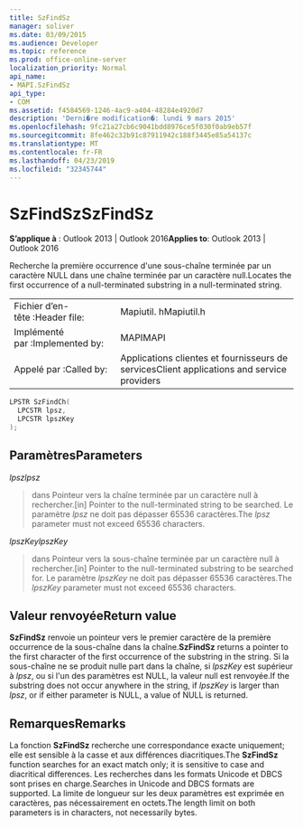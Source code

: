 ```yaml
---
title: SzFindSz
manager: soliver
ms.date: 03/09/2015
ms.audience: Developer
ms.topic: reference
ms.prod: office-online-server
localization_priority: Normal
api_name:
- MAPI.SzFindSz
api_type:
- COM
ms.assetid: f4584569-1246-4ac9-a404-48284e4920d7
description: 'Derni�re modification�: lundi 9 mars 2015'
ms.openlocfilehash: 9fc21a27cb6c9041bdd8976ce5f030f0ab9eb57f
ms.sourcegitcommit: 8fe462c32b91c87911942c188f3445e85a54137c
ms.translationtype: MT
ms.contentlocale: fr-FR
ms.lasthandoff: 04/23/2019
ms.locfileid: "32345744"
---
```

# <a name="szfindsz"></a><span data-ttu-id="9a494-103">SzFindSz</span><span class="sxs-lookup"><span data-stu-id="9a494-103">SzFindSz</span></span>

  
  
<span data-ttu-id="9a494-104">**S’applique à** : Outlook 2013 | Outlook 2016</span><span class="sxs-lookup"><span data-stu-id="9a494-104">**Applies to**: Outlook 2013 | Outlook 2016</span></span> 
  
<span data-ttu-id="9a494-105">Recherche la première occurrence d'une sous-chaîne terminée par un caractère NULL dans une chaîne terminée par un caractère null.</span><span class="sxs-lookup"><span data-stu-id="9a494-105">Locates the first occurrence of a null-terminated substring in a null-terminated string.</span></span> 
  
|||
|:-----|:-----|
|<span data-ttu-id="9a494-106">Fichier d’en-tête :</span><span class="sxs-lookup"><span data-stu-id="9a494-106">Header file:</span></span>  <br/> |<span data-ttu-id="9a494-107">Mapiutil. h</span><span class="sxs-lookup"><span data-stu-id="9a494-107">Mapiutil.h</span></span>  <br/> |
|<span data-ttu-id="9a494-108">Implémenté par :</span><span class="sxs-lookup"><span data-stu-id="9a494-108">Implemented by:</span></span>  <br/> |<span data-ttu-id="9a494-109">MAPI</span><span class="sxs-lookup"><span data-stu-id="9a494-109">MAPI</span></span>  <br/> |
|<span data-ttu-id="9a494-110">Appelé par :</span><span class="sxs-lookup"><span data-stu-id="9a494-110">Called by:</span></span>  <br/> |<span data-ttu-id="9a494-111">Applications clientes et fournisseurs de services</span><span class="sxs-lookup"><span data-stu-id="9a494-111">Client applications and service providers</span></span>  <br/> |
   
```cpp
LPSTR SzFindCh(
  LPCSTR lpsz,
  LPCSTR lpszKey
);
```

## <a name="parameters"></a><span data-ttu-id="9a494-112">Paramètres</span><span class="sxs-lookup"><span data-stu-id="9a494-112">Parameters</span></span>

 <span data-ttu-id="9a494-113">_lpsz_</span><span class="sxs-lookup"><span data-stu-id="9a494-113">_lpsz_</span></span>
  
> <span data-ttu-id="9a494-114">dans Pointeur vers la chaîne terminée par un caractère null à rechercher.</span><span class="sxs-lookup"><span data-stu-id="9a494-114">[in] Pointer to the null-terminated string to be searched.</span></span> <span data-ttu-id="9a494-115">Le paramètre _lpsz_ ne doit pas dépasser 65536 caractères.</span><span class="sxs-lookup"><span data-stu-id="9a494-115">The  _lpsz_ parameter must not exceed 65536 characters.</span></span> 
    
 <span data-ttu-id="9a494-116">_lpszKey_</span><span class="sxs-lookup"><span data-stu-id="9a494-116">_lpszKey_</span></span>
  
> <span data-ttu-id="9a494-117">dans Pointeur vers la sous-chaîne terminée par un caractère null à rechercher.</span><span class="sxs-lookup"><span data-stu-id="9a494-117">[in] Pointer to the null-terminated substring to be searched for.</span></span> <span data-ttu-id="9a494-118">Le paramètre _lpszKey_ ne doit pas dépasser 65536 caractères.</span><span class="sxs-lookup"><span data-stu-id="9a494-118">The  _lpszKey_ parameter must not exceed 65536 characters.</span></span> 
    
## <a name="return-value"></a><span data-ttu-id="9a494-119">Valeur renvoyée</span><span class="sxs-lookup"><span data-stu-id="9a494-119">Return value</span></span>

 <span data-ttu-id="9a494-120">**SzFindSz** renvoie un pointeur vers le premier caractère de la première occurrence de la sous-chaîne dans la chaîne.</span><span class="sxs-lookup"><span data-stu-id="9a494-120">**SzFindSz** returns a pointer to the first character of the first occurrence of the substring in the string.</span></span> <span data-ttu-id="9a494-121">Si la sous-chaîne ne se produit nulle part dans la chaîne, si _lpszKey_ est supérieur à _lpsz_, ou si l'un des paramètres est NULL, la valeur null est renvoyée.</span><span class="sxs-lookup"><span data-stu-id="9a494-121">If the substring does not occur anywhere in the string, if  _lpszKey_ is larger than  _lpsz_, or if either parameter is NULL, a value of NULL is returned.</span></span> 
  
## <a name="remarks"></a><span data-ttu-id="9a494-122">Remarques</span><span class="sxs-lookup"><span data-stu-id="9a494-122">Remarks</span></span>

<span data-ttu-id="9a494-123">La fonction **SzFindSz** recherche une correspondance exacte uniquement; elle est sensible à la casse et aux différences diacritiques.</span><span class="sxs-lookup"><span data-stu-id="9a494-123">The **SzFindSz** function searches for an exact match only; it is sensitive to case and diacritical differences.</span></span> <span data-ttu-id="9a494-124">Les recherches dans les formats Unicode et DBCS sont prises en charge.</span><span class="sxs-lookup"><span data-stu-id="9a494-124">Searches in Unicode and DBCS formats are supported.</span></span> <span data-ttu-id="9a494-125">La limite de longueur sur les deux paramètres est exprimée en caractères, pas nécessairement en octets.</span><span class="sxs-lookup"><span data-stu-id="9a494-125">The length limit on both parameters is in characters, not necessarily bytes.</span></span> 
  

